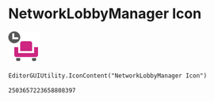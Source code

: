 # NetworkLobbyManager Icon
![](/img/NetworkLobbyManager%20Icon.png)

``` CSharp
EditorGUIUtility.IconContent("NetworkLobbyManager Icon")
```
```
2503657223658808397
```
